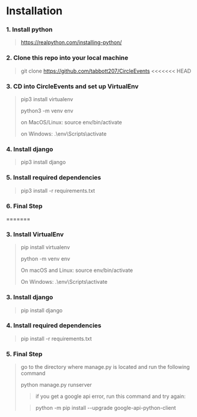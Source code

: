 # Installation
### 1. Install python
> https://realpython.com/installing-python/
### 2. Clone this repo into your local machine 
> git clone https://github.com/tabbott207/CircleEvents
<<<<<<< HEAD
### 3. CD into CircleEvents and set up VirtualEnv
> pip3 install virtualenv
> 
> python3 -m venv env
> 
> on MacOS/Linux: source env/bin/activate
> 
> on Windows: .\env\Scripts\activate

### 4. Install django
> pip3 install django
### 5. Install required dependencies
> pip3 install -r requirements.txt
### 6. Final Step
=======
### 3. Install VirtualEnv
>pip install virtualenv
>
>python -m venv env
>
>On macOS and Linux:
>source env/bin/activate
>
>On Windows:
>.\env\Scripts\activate
>
### 3. Install django
> pip install django
### 4. Install required dependencies
> pip install -r requirements.txt
### 5. Final Step
> go to the directory where manage.py is located and run the following command
>
>python manage.py runserver
>>if you get a google api error, run this command and try again: 
>
>>python -m pip install --upgrade google-api-python-client

